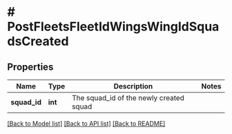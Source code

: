 # # PostFleetsFleetIdWingsWingIdSquadsCreated

## Properties

Name | Type | Description | Notes
------------ | ------------- | ------------- | -------------
**squad_id** | **int** | The squad_id of the newly created squad | 

[[Back to Model list]](../../README.md#documentation-for-models) [[Back to API list]](../../README.md#documentation-for-api-endpoints) [[Back to README]](../../README.md)


